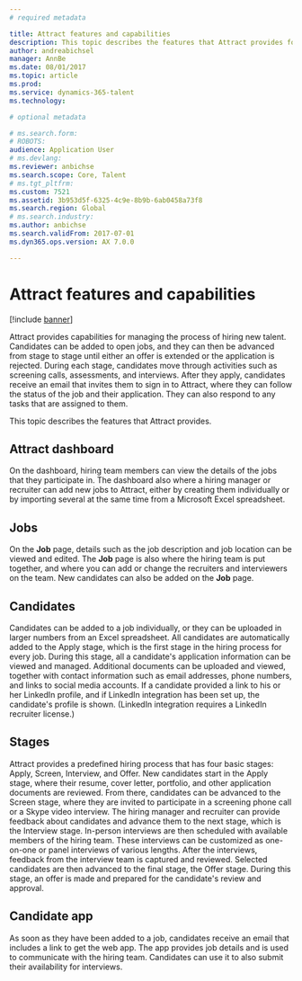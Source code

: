 ```yaml
---
# required metadata

title: Attract features and capabilities
description: This topic describes the features that Attract provides for managing the process of hiring new talent.
author: andreabichsel
manager: AnnBe
ms.date: 08/01/2017
ms.topic: article
ms.prod: 
ms.service: dynamics-365-talent
ms.technology: 

# optional metadata

# ms.search.form: 
# ROBOTS: 
audience: Application User
# ms.devlang: 
ms.reviewer: anbichse
ms.search.scope: Core, Talent
# ms.tgt_pltfrm: 
ms.custom: 7521
ms.assetid: 3b953d5f-6325-4c9e-8b9b-6ab0458a73f8
ms.search.region: Global
# ms.search.industry: 
ms.author: anbichse
ms.search.validFrom: 2017-07-01
ms.dyn365.ops.version: AX 7.0.0

---
```

# Attract features and capabilities

[!include [banner](includes/banner.md)]

Attract provides capabilities for managing the process of hiring new talent. Candidates can be added to open jobs, and they can then be advanced from stage to stage until either an offer is extended or the application is rejected. During each stage, candidates move through activities such as screening calls, assessments, and interviews. After they apply, candidates receive an email that invites them to sign in to Attract, where they can follow the status of the job and their application. They can also respond to any tasks that are assigned to them.

This topic describes the features that Attract provides.

## Attract dashboard
On the dashboard, hiring team members can view the details of the jobs that they participate in. The dashboard also where a hiring manager or recruiter can add new jobs to Attract, either by creating them individually or by importing several at the same time from a Microsoft Excel spreadsheet.

## Jobs
On the **Job** page, details such as the job description and job location can be viewed and edited. The **Job** page is also where the hiring team is put together, and where you can add or change the recruiters and interviewers on the team. New candidates can also be added on the **Job** page.

## Candidates
Candidates can be added to a job individually, or they can be uploaded in larger numbers from an Excel spreadsheet. All candidates are automatically added to the Apply stage, which is the first stage in the hiring process for every job. During this stage, all a candidate's application information can be viewed and managed. Additional documents can be uploaded and viewed, together with contact information such as email addresses, phone numbers, and links to social media accounts. If a candidate provided a link to his or her LinkedIn profile, and if LinkedIn integration has been set up, the candidate's profile is shown. (LinkedIn integration requires a LinkedIn recruiter license.)

## Stages
Attract provides a predefined hiring process that has four basic stages: Apply, Screen, Interview, and Offer. New candidates start in the Apply stage, where their resume, cover letter, portfolio, and other application documents are reviewed. From there, candidates can be advanced to the Screen stage, where they are invited to participate in a screening phone call or a Skype video interview. The hiring manager and recruiter can provide feedback about candidates and advance them to the next stage, which is the Interview stage. In-person interviews are then scheduled with available members of the hiring team. These interviews can be customized as one-on-one or panel interviews of various lengths. After the interviews, feedback from the interview team is captured and reviewed. Selected candidates are then advanced to the final stage, the Offer stage. During this stage, an offer is made and prepared for the candidate's review and approval.

## Candidate app
As soon as they have been added to a job, candidates receive an email that includes a link to get the web app. The app provides job details and is used to communicate with the hiring team. Candidates can use it to also submit their availability for interviews.

